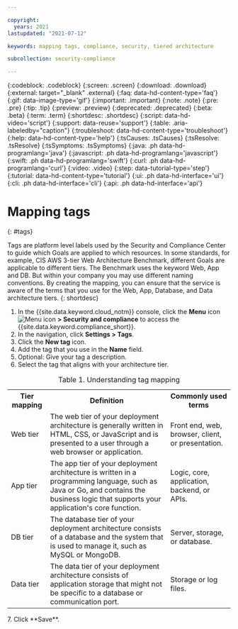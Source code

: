 ```yaml
---

copyright:
  years: 2021
lastupdated: "2021-07-12"

keywords: mapping tags, compliance, security, tiered architecture

subcollection: security-compliance

---
```


{:codeblock: .codeblock}
{:screen: .screen}
{:download: .download}
{:external: target="_blank" .external}
{:faq: data-hd-content-type='faq'}
{:gif: data-image-type='gif'}
{:important: .important}
{:note: .note}
{:pre: .pre}
{:tip: .tip}
{:preview: .preview}
{:deprecated: .deprecated}
{:beta: .beta}
{:term: .term}
{:shortdesc: .shortdesc}
{:script: data-hd-video='script'}
{:support: data-reuse='support'}
{:table: .aria-labeledby="caption"}
{:troubleshoot: data-hd-content-type='troubleshoot'}
{:help: data-hd-content-type='help'}
{:tsCauses: .tsCauses}
{:tsResolve: .tsResolve}
{:tsSymptoms: .tsSymptoms}
{:java: .ph data-hd-programlang='java'}
{:javascript: .ph data-hd-programlang='javascript'}
{:swift: .ph data-hd-programlang='swift'}
{:curl: .ph data-hd-programlang='curl'}
{:video: .video}
{:step: data-tutorial-type='step'}
{:tutorial: data-hd-content-type='tutorial'}
{:ui: .ph data-hd-interface='ui'}
{:cli: .ph data-hd-interface='cli'}
{:api: .ph data-hd-interface='api'}


# Mapping tags
{: #tags}

Tags are platform level labels used by the Security and Compliance Center to guide which Goals are applied to which resources. In some standards, for example, CIS AWS 3-tier Web Architecture Benchmark, different Goals are applicable to different tiers. The Benchmark uses the keyword Web, App and DB. But within your company you may use different naming conventions. By creating the mapping, you can ensure that the service is aware of the terms that you use for the Web, App, Database, and Data architecture tiers.
{: shortdesc}


1. In the {{site.data.keyword.cloud_notm}} console, click the **Menu** icon ![Menu icon](../icons/icon_hamburger.svg) **> Security and compliance** to access the {{site.data.keyword.compliance_short}}.
2. In the navigation, click **Settings > Tags**.
3. Click the **New tag** icon.
4. Add the tag that you use in the **Name** field.
5. Optional: Give your tag a description.
6. Select the tag that aligns with your architecture tier.

  <table>
    <caption>Table 1. Understanding tag mapping</caption>
    <tr>
      <th>Tier mapping</th>
      <th>Definition</th>
      <th>Commonly used terms</th>
    </tr>
    <tr>
      <td>Web tier</td>
      <td>The web tier of your deployment architecture is generally written in HTML, CSS, or JavaScript and is presented to a user through a web browser or application.</td>
      <td>Front end, web, browser, client, or presentation.</td>
    </tr>
    <tr>
      <td>App tier</td>
      <td>The app tier of your deployment architecture is written in a programming language, such as Java or Go, and contains the business logic that supports your application's core function.</td>
      <td>Logic, core, application, backend, or APIs.</td>
    </tr>
    <tr>
      <td>DB tier</td>
      <td>The database tier of your deployment architecture consists of a database and the system that is used to manage it, such as MySQL or MongoDB.</td>
      <td>Server, storage, or database.</td>
    </tr>
    <tr>
      <td>Data tier</td>
      <td>The data tier of your deployment architecture consists of application storage that might not be specific to a database or communication port.</td>
      <td>Storage or log files.</td>
    </tr>
  </table>
7. Click **Save**.


